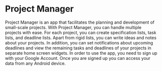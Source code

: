 # Project Manager

Project Manager is an app that facilitates the planning and development of small-scale projects. With
Project Manager, you can handle multiple projects with ease. For each project, you can create
specification lists, task lists, and deadline lists. Apart from rigid lists, you can write ideas and notes
about your projects. In addition, you can set notifications about upcoming deadlines and view the
remaining tasks and deadlines of your projects in separate home screen widgets. In order to use the app,
you need to sign up with your Google Account. Once you are signed up you can access your data from
any Android device.
